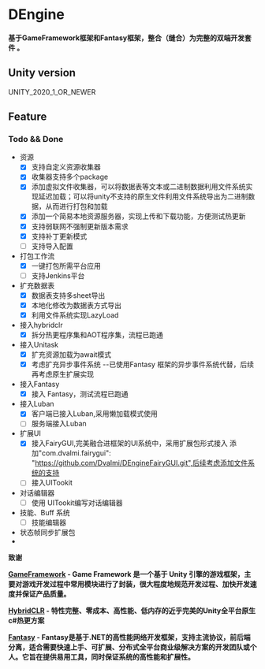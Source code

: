 # DEngine

#### 基于GameFramework框架和Fantasy框架，整合（缝合）为完整的双端开发套件 。

## Unity version

UNITY_2020_1_OR_NEWER

## Feature

### Todo && Done

- 资源
    - [x] 支持自定义资源收集器
    - [x] 收集器支持多个package
    - [x] 添加虚拟文件收集器，可以将数据表等文本或二进制数据利用文件系统实现延迟加载；可以将unity不支持的原生文件利用文件系统导出为二进制数据，从而进行打包和加载
    - [x] 添加一个简易本地资源服务器，实现上传和下载功能，方便测试热更新 
    - [x] 支持弱联网不强制更新版本需求
    - [x] 支持补丁更新模式
    - [ ] 支持导入配置
- 打包工作流
     - [x] 一键打包所需平台应用
     - [ ] 支持Jenkins平台
  
- 扩充数据表
    - [x] 数据表支持多sheet导出
    - [x] 本地化修改为数据表方式导出
    - [x] 利用文件系统实现LazyLoad  
- 接入hybridclr
    - [x] 拆分热更程序集和AOT程序集，流程已跑通
- 接入Unitask
    - [x] 扩充资源加载为await模式
    - [x] 考虑扩充异步事件系统 --已使用Fantasy 框架的异步事件系统代替，后续再考虑原生扩展实现
- 接入Fantasy
    - [x] 接入 Fantasy，测试流程已跑通
- 接入Luban
    - [x] 客户端已接入Luban,采用懒加载模式使用
    - [ ] 服务端接入Luban
- 扩展UI
    - [x] 接入FairyGUI,完美融合进框架的UI系统中，采用扩展包形式接入
          添加"com.dvalmi.fairygui": "https://github.com/DvaImi/DEngineFairyGUI.git",后续考虑添加文件系统的支持
    - [ ] 接入UITookit
- 对话编辑器
    - [ ] 使用 UITookit编写对话编辑器
- 技能、Buff 系统
    - [ ] 技能编辑器
- 状态帧同步扩展包
-

<strong>致谢

<a href="https://github.com/EllanJiang/GameFramework.git"><strong>GameFramework</strong></a> - Game Framework 是一个基于
Unity 引擎的游戏框架，主要对游戏开发过程中常用模块进行了封装，很大程度地规范开发过程、加快开发速度并保证产品质量。

<a href="https://github.com/focus-creative-games/hybridclr"><strong>HybridCLR</strong></a> -
特性完整、零成本、高性能、低内存的近乎完美的Unity全平台原生c#热更方案

<a href="https://github.com/qq362946/Fantasy.git"><strong>Fantasy</strong></a> -
Fantasy是基于.NET的高性能网络开发框架，支持主流协议，前后端分离，适合需要快速上手、可扩展、分布式全平台商业级解决方案的开发团队或个人。它旨在提供易用工具，同时保证系统的高性能和扩展性。

